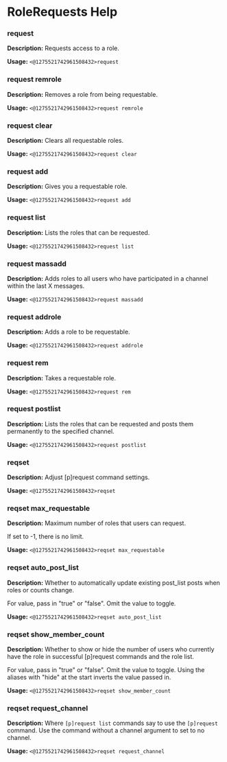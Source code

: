 # RoleRequests Help

### request

**Description:** Requests access to a role.

**Usage:** `<@1275521742961508432>request`

### request remrole

**Description:** Removes a role from being requestable.

**Usage:** `<@1275521742961508432>request remrole`

### request clear

**Description:** Clears all requestable roles.

**Usage:** `<@1275521742961508432>request clear`

### request add

**Description:** Gives you a requestable role.

**Usage:** `<@1275521742961508432>request add`

### request list

**Description:** Lists the roles that can be requested.

**Usage:** `<@1275521742961508432>request list`

### request massadd

**Description:** Adds roles to all users who have participated in a channel within the last X messages.

**Usage:** `<@1275521742961508432>request massadd`

### request addrole

**Description:** Adds a role to be requestable.

**Usage:** `<@1275521742961508432>request addrole`

### request rem

**Description:** Takes a requestable role.

**Usage:** `<@1275521742961508432>request rem`

### request postlist

**Description:** Lists the roles that can be requested and posts them permanently to the specified channel.

**Usage:** `<@1275521742961508432>request postlist`

### reqset

**Description:** Adjust [p]request command settings.

**Usage:** `<@1275521742961508432>reqset`

### reqset max_requestable

**Description:** Maximum number of roles that users can request.

If set to -1, there is no limit.

**Usage:** `<@1275521742961508432>reqset max_requestable`

### reqset auto_post_list

**Description:** Whether to automatically update existing post_list posts when roles or counts change.

For value, pass in "true" or "false".
Omit the value to toggle.

**Usage:** `<@1275521742961508432>reqset auto_post_list`

### reqset show_member_count

**Description:** Whether to show or hide the number of users who currently have the role in successful [p]request commands and the role list.

For value, pass in "true" or "false".
Omit the value to toggle.
Using the aliases with "hide" at the start inverts the value passed in.

**Usage:** `<@1275521742961508432>reqset show_member_count`

### reqset request_channel

**Description:** Where `[p]request list` commands say to use the `[p]request` command. Use the command without a channel argument to set to no channel.

**Usage:** `<@1275521742961508432>reqset request_channel`

